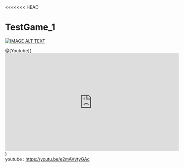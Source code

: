 <<<<<<< HEAD
# TestGame_1

[![IMAGE ALT TEXT](http://img.youtube.com/vi/e2mAVvtyGAc/0.jpg)](http://www.youtube.com/watch?v=e2mAVvtyGAc "Video Title")<br>

@[Youtube](<embed src="https://www.youtube.com/v/e2mAVvtyGAc?version=3" type="application/x-shockwave-flash" width="560" height="315" allowscriptaccess="always" allowfullscreen="true"></embed>)
<br>
youtube : https://youtu.be/e2mAVvtyGAc


